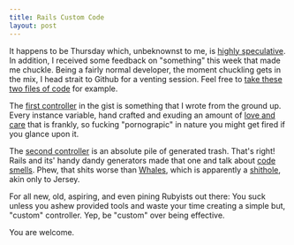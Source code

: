 ```yaml
---
title: Rails Custom Code
layout: post
---
```



It happens to be Thursday which, unbeknownst to me, is [highly speculative][1]. In addition, I received some feedback on "something" this week that made me chuckle. Being a fairly normal developer, the moment chuckling gets in the mix, I head strait to Github for a venting session. Feel free to [take these two files of code][2] for example.

The [first controller][3] in the gist is something that I wrote from the ground up. Every instance variable, hand crafted and exuding an amount of [love and care][4] that is frankly, so fucking "pornograpic" in nature you might get fired if you glance upon it.

The [second controller][5] is an absolute pile of generated trash. That's right! Rails and its' handy dandy generators made that one and talk about [code smells][1]. Phew, that shits worse than [Whales][6], which is apparently a [shithole][7], akin only to Jersey.

For all new, old, aspiring, and even pining Rubyists out there: You suck unless you ashew provided tools and waste your time creating a simple but, "custom" controller. Yep, be "custom" over being effective.

You are welcome.

[1]: http://youtu.be/-JFfN5pKzFU
[2]: https://gist.github.com/bradendouglass/5114104
[3]: https://gist.github.com/bradendouglass/5114104#file-completely_fucking_custom_controller-rb
[4]: https://gimmebar.com/view/503258b5aac422d76f000036/big
[5]: https://gist.github.com/bradendouglass/5114104#file-not_fucking_customs_controller-rb
[6]: http://amplicate.com/hate/wales/540484-wales-is-a-smelly-shithole/
[7]: http://www.urbandictionary.com/define.php?term=shithole

